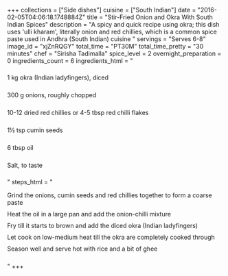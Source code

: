 +++
collections = ["Side dishes"]
cuisine = ["South Indian"]
date = "2016-02-05T04:06:18.1748884Z"
title = "Stir-Fried Onion and Okra With South Indian Spices"
description = "A spicy and quick recipe using okra; this dish uses 'ulli kharam', literally onion and red chillies, which is a common spice paste used in Andhra (South Indian) cuisine "
servings = "Serves 6-8"
image_id = "xjZnRQGY"
total_time = "PT30M"
total_time_pretty = "30 minutes"
chef = "Sirisha Tadimalla"
spice_level = 2
overnight_preparation = 0
ingredients_count = 6
ingredients_html = "<ul style='padding-left: 0; list-style: none;'><li itemprop='recipeIngredient' style='margin: 8px 0px;padding: 8px 0px;'>1 kg okra (Indian ladyfingers), diced</li><li itemprop='recipeIngredient' style='margin: 8px 0px;padding: 8px 0px;'>300 g onions, roughly chopped</li><li itemprop='recipeIngredient' style='margin: 8px 0px;padding: 8px 0px;'>10-12 dried red chillies or 4-5 tbsp red chilli flakes</li><li itemprop='recipeIngredient' style='margin: 8px 0px;padding: 8px 0px;'>1½ tsp cumin seeds</li><li itemprop='recipeIngredient' style='margin: 8px 0px;padding: 8px 0px;'>6 tbsp oil</li><li itemprop='recipeIngredient' style='margin: 8px 0px;padding: 8px 0px;'>Salt, to taste</li></ul>"
steps_html = "<ol style='list-style: none inside; padding-left: 0px;'><li style='padding-bottom: 10px;'><i class='step-track-icon fa fa-square-o'></i><span class='step-text' itemprop='recipeInstructions'>Grind the onions, cumin seeds and red chillies together to form a coarse paste</span></li><li style='padding-bottom: 10px;'><i class='step-track-icon fa fa-square-o'></i><span class='step-text' itemprop='recipeInstructions'>Heat the oil in a large pan and add the onion-chilli mixture</span></li><li style='padding-bottom: 10px;'><i class='step-track-icon fa fa-square-o'></i><span class='step-text' itemprop='recipeInstructions'>Fry till it starts to brown and add the diced okra (Indian ladyfingers)</span></li><li style='padding-bottom: 10px;'><i class='step-track-icon fa fa-square-o'></i><span class='step-text' itemprop='recipeInstructions'>Let cook on low-medium heat till the okra are completely cooked through</span></li><li style='padding-bottom: 10px;'><i class='step-track-icon fa fa-square-o'></i><span class='step-text' itemprop='recipeInstructions'>Season well and serve hot with rice and a bit of ghee</span></li></ol>"
+++
